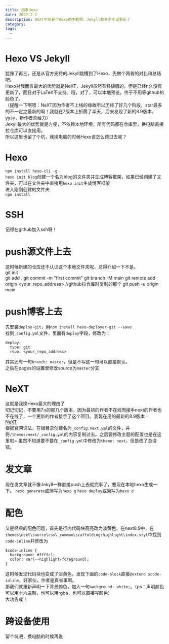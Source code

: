 ```yaml
---
title: 搬家Hexo
date: 2022-2-2
description: NeXT毕竟是个Hexo的主题啊，Jekyll都多少年没更新了
category: 
tags:
  - 
---
```

# Hexo VS Jekyll
犹豫了再三，还是从官方支持的Jekyll跳槽到了Hexo，先做个两者的对比和总结吧。  
Hexo对我而言最大的优势就是NeXT，Jekyll虽然有移植版的，但是已经n久没有更新了，而且对于LaTeX不支持。哦，对了，可以本地预览，终于不用等github的脸色了。    
（提醒一下啊喂：NeXT因为作者不上线的缘故所以历经了好几个阶段，star最多的不一定之最新的啊！我就在7版本上折腾了半天，后来发现了新的8.9版本，yysy，新作者真给力）  
Jekyll最大的优势就是方便，不依赖本地环境，所有代码都在仓库里，换电脑直接拉仓库可以直接用。  
所以这里也留了个坑，我换电脑的时候Hexo该怎么跨过去呢？

# Hexo
`npm install hexo-cli -g`  
`hexo init blog`创建一个名为blog的文件夹并生成博客框架，如果已经创建了文件夹，可以在文件夹中直接用`hexo init`生成博客框架  
进入刚刚创建的文件夹  
`npm install `

# SSH
记得在github加入ssh呀！

# push源文件上去
这时候新建的仓库还不认识这个本地文件夹呢，总得介绍一下不是。  
git init  
git add . 
git commit -m "first commit"
git branch -M main
git remote add origin <your_repo_address>      //github拉仓库时复制的那个
git push -u origin main

# push博客上去
先安装`deploy-git`，用`npm install hexo-deployer-git --save`  
找到`_config.yml`文件，里面有`deploy`字段，修改为：
```
deploy:
  type: git
  repo: <your_repo_address>
```
其实还有一句`branch: master`，但是不写这一句可以直接默认。  
之后在pages的设置里修改source为`master`分支

# NeXT
这就是我换Hexo最大的理由了  
切记切记，不要用7.x的那几个版本，因为最初的作者不在线而接手next的作者也不在线了，一个更新的作者接手了这个项目。我现在用的最新的8.9版本！  
[NeXT](https://theme-next.js.org/)  
根据官网说法，在根目录创建名为`_config.next.yml`的文件，并将`/themes/next/_config.yml`的内容复制过去。之后要修改主题的配置也是在这里啦~
虽然不知道要不要在`_config.yml`中修改为`theme: next`，但是改了总没错。

# 发文章
现在发文章就不像Jekyll一样直接push上去就完事了，要现在本地hexo生成一下。
`hexo generate`或简写为`hexo g`
`hexo deploy`或简写为`hexo d`

# 配色
又是经典的配色问题，首先是行内代码块高亮改为淡黄色，在next8.9中，在`themes\next\source\css\_common\scaffolding\highlight\index.styl`中找到`code-inline`并修改为
```styl
$code-inline {
  background: #ffffc1;
  color: var(--highlight-foreground);
}
```
这时候发现代码块也变成了淡黄色，发现下面的`code-block`直接`@extend $code-inline`，好家伙，作者是真省事啊。  
那我们就重新声明一下背景颜色，加入一句`background: white;`。（ps：声明颜色可以用十六进制，也可以用rgba，也可以直接写颜色）  
大功告成！

# 跨设备使用
留个坑吧，换电脑的时候再说